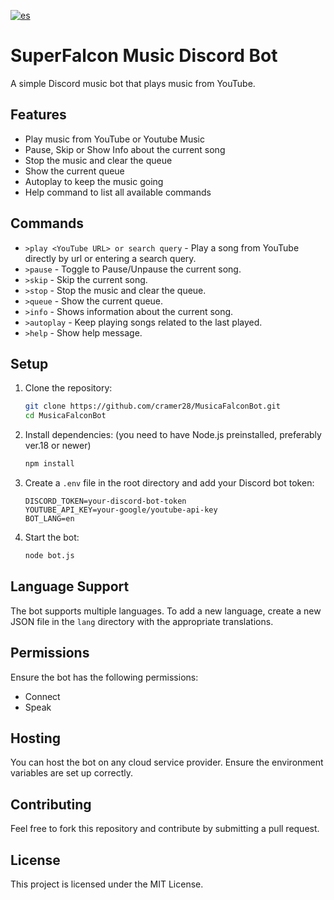 [![es](https://img.shields.io/badge/lang-es-blue.svg)](https://github.com/cramer28/MusicaFalconBot/blob/master/README.es.md)

# SuperFalcon Music Discord Bot

A simple Discord music bot that plays music from YouTube.

## Features
- Play music from YouTube or Youtube Music
- Pause, Skip or Show Info about the current song
- Stop the music and clear the queue
- Show the current queue
- Autoplay to keep the music going
- Help command to list all available commands

## Commands
- `>play <YouTube URL> or search query` - Play a song from YouTube directly by url or entering a search query.
- `>pause` - Toggle to Pause/Unpause the current song.
- `>skip` - Skip the current song.
- `>stop` - Stop the music and clear the queue.
- `>queue` - Show the current queue.
- `>info` - Shows information about the current song.
- `>autoplay` - Keep playing songs related to the last played.
- `>help` - Show help message.

## Setup

1. Clone the repository:
    ```sh
    git clone https://github.com/cramer28/MusicaFalconBot.git
    cd MusicaFalconBot
    ```

2. Install dependencies: (you need to have Node.js preinstalled, preferably ver.18 or newer)
    ```sh
    npm install
    ```

3. Create a `.env` file in the root directory and add your Discord bot token:
    ```env
    DISCORD_TOKEN=your-discord-bot-token
    YOUTUBE_API_KEY=your-google/youtube-api-key
    BOT_LANG=en
    ```

4. Start the bot:
    ```sh
    node bot.js
    ```

## Language Support

The bot supports multiple languages. To add a new language, create a new JSON file in the `lang` directory with the appropriate translations.

## Permissions

Ensure the bot has the following permissions:
- Connect
- Speak

## Hosting

You can host the bot on any cloud service provider. Ensure the environment variables are set up correctly.

## Contributing

Feel free to fork this repository and contribute by submitting a pull request.

## License

This project is licensed under the MIT License.
